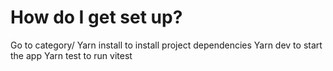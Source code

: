 # How do I get set up?
Go to category/
Yarn install to install project dependencies
Yarn dev to start the app
Yarn test to run vitest

